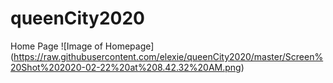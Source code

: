 # queenCity2020
Home Page
![Image of Homepage]
(https://raw.githubusercontent.com/elexie/queenCity2020/master/Screen%20Shot%202020-02-22%20at%208.42.32%20AM.png)
